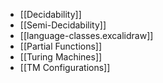 - [[Decidability]]
- [[Semi-Decidability]]
- [[language-classes.excalidraw]]
- [[Partial Functions]]
- [[Turing Machines]]
- [[TM Configurations]]